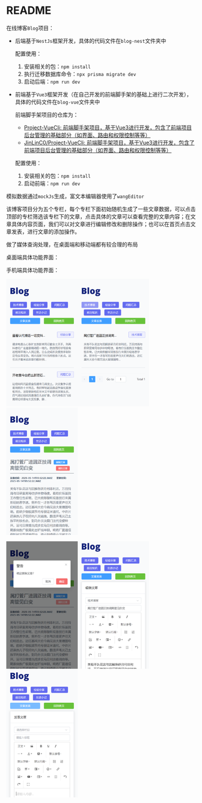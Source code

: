 # README

在线博客`Blog`项目：

- 后端基于`NestJs`框架开发，具体的代码文件在`blog-nest`文件夹中

  配置使用：

  1. 安装相关的包：`npm install` 
  2. 执行迁移数据库命令：`npx prisma migrate dev `
  3. 启动后端：`npm run dev`

- 前端基于`Vue3`框架开发（在自己开发的前端脚手架的基础上进行二次开发），具体的代码文件在`blog-vue`文件夹中

  前端脚手架项目的仓库为：

  - [Project-VueCli: 前端脚手架项目，基于Vue3进行开发，包含了前端项目后台管理的基础部分（如界面、路由和权限控制等等）](https://gitee.com/JinLinC/project-vue-cli)
  - [JinLinC0/Project-VueCli: 前端脚手架项目，基于Vue3进行开发，包含了前端项目后台管理的基础部分（如界面、路由和权限控制等等）](https://github.com/JinLinC0/Project-VueCli)

  配置使用：

  1. 安装相关的包：`npm install` 
  2. 启动前端：`npm run dev`

模拟数据通过`mockJs`生成，富文本编辑器使用了`wangEditor`

该博客项目分为五个专栏，每个专栏下面初始随机生成了一些文章数据，可以点击顶部的专栏筛选该专栏下的文章，点击具体的文章可以查看完整的文章内容；在文章具体内容页面，我们可以对文章进行编辑修改和删除操作；也可以在首页点击文章发表，进行文章的添加操作。

做了媒体查询处理，在桌面端和移动端都有较合理的布局

桌面端具体功能界面：



手机端具体功能界面：

<img src="/public/image-20250514225903141.png" alt="image-20250514225903141" style="zoom: 33%;" /><img src="/public/image-20250514230515141.png" alt="image-20250514230515141" style="zoom:33%;" /><img src="/public/image-20250514230712630.png" alt="image-20250514230712630" style="zoom:33%;" />

<img src="/public/image-20250514231812266.png" alt="image-20250514231812266" style="zoom:33%;" /><img src="/public/image-20250514231915670.png" alt="image-20250514231915670" style="zoom:33%;" /><img src="/public/image-20250514232033392.png" alt="image-20250514232033392" style="zoom:33%;" />
